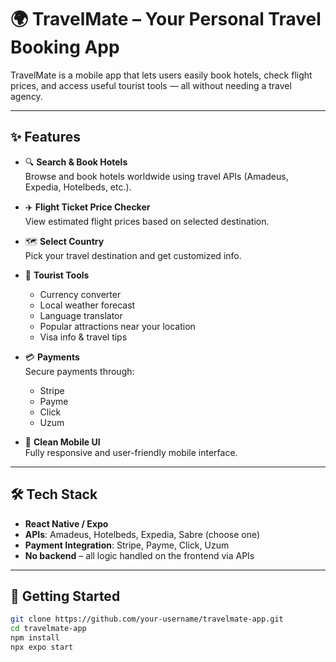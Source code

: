 # 🌍 TravelMate – Your Personal Travel Booking App

TravelMate is a mobile app that lets users easily book hotels, check flight prices, and access useful tourist tools — all without needing a travel agency.

---

## ✨ Features

- 🔍 **Search & Book Hotels**  
  Browse and book hotels worldwide using travel APIs (Amadeus, Expedia, Hotelbeds, etc.).

- ✈️ **Flight Ticket Price Checker**  
  View estimated flight prices based on selected destination.

- 🗺️ **Select Country**  
  Pick your travel destination and get customized info.

- 🧳 **Tourist Tools**  
  - Currency converter  
  - Local weather forecast  
  - Language translator  
  - Popular attractions near your location  
  - Visa info & travel tips  

- 💳 **Payments**  
  Secure payments through:
  - Stripe  
  - Payme  
  - Click  
  - Uzum

- 📱 **Clean Mobile UI**  
  Fully responsive and user-friendly mobile interface.

---

## 🛠️ Tech Stack

- **React Native / Expo**
- **APIs**: Amadeus, Hotelbeds, Expedia, Sabre (choose one)
- **Payment Integration**: Stripe, Payme, Click, Uzum
- **No backend** – all logic handled on the frontend via APIs

---

## 🚀 Getting Started

```bash
git clone https://github.com/your-username/travelmate-app.git
cd travelmate-app
npm install
npx expo start
